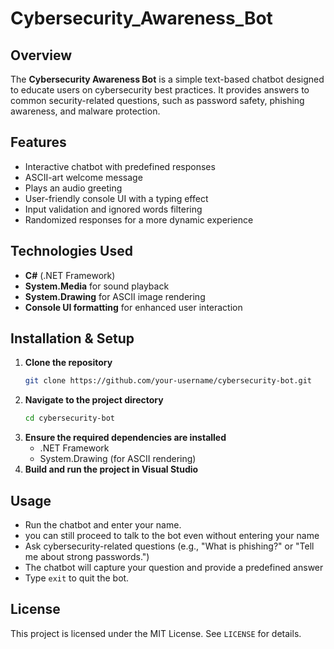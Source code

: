 # Cybersecurity_Awareness_Bot

## Overview

The **Cybersecurity Awareness Bot** is a simple text-based chatbot designed to educate users on cybersecurity best practices. It provides answers to common security-related questions, such as password safety, phishing awareness, and malware protection.

## Features

- Interactive chatbot with predefined responses
- ASCII-art welcome message
- Plays an audio greeting
- User-friendly console UI with a typing effect
- Input validation and ignored words filtering
- Randomized responses for a more dynamic experience

## Technologies Used

- **C#** (.NET Framework)
- **System.Media** for sound playback
- **System.Drawing** for ASCII image rendering
- **Console UI formatting** for enhanced user interaction

## Installation & Setup

1. **Clone the repository**
   ```sh
   git clone https://github.com/your-username/cybersecurity-bot.git
   ```
2. **Navigate to the project directory**
   ```sh
   cd cybersecurity-bot
   ```
3. **Ensure the required dependencies are installed**
   - .NET Framework
   - System.Drawing (for ASCII rendering)
4. **Build and run the project in Visual Studio**

## Usage

- Run the chatbot and enter your name.
- you can still proceed to talk to the bot even without entering your name
- Ask cybersecurity-related questions (e.g., "What is phishing?" or "Tell me about strong passwords.")
- The chatbot will capture your question and provide a predefined answer
- Type `exit` to quit the bot.

## License

This project is licensed under the MIT License. See `LICENSE` for details.

